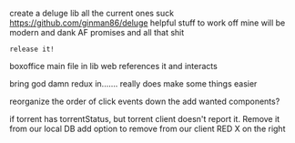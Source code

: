create a deluge lib all the current ones suck
  https://github.com/ginman86/deluge
    helpful stuff to work off
    mine will be modern and dank AF
      promises and all that shit

    release it!



boxoffice main file in lib
  web references it and interacts

bring god damn redux in....... really does make some things easier


reorganize the order of click events down the add wanted components?

if torrent has torrentStatus, but torrent client doesn't report it. Remove it from our local DB
add option to remove from our client RED X on the right
